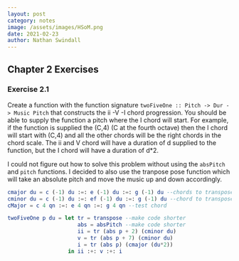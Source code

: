 ```yaml
---
layout: post
category: notes
image: /assets/images/HSoM.png
date: 2021-02-23
author: Nathan Swindall
---
```



## **Chapter 2 Exercises**

### Exercise 2.1 

Create a function with the function signature `twoFiveOne :: Pitch -> Dur -> Music Pitch` that constructs the ii -V -I chord progression. You should be able to supply the function a pitch where the I chord will start. For example, if the function is supplied the (C,4) (C at the fourth octave) then the I chord will start with (C,4) and all the other chords will be the right chords in the chord scale. The ii and V chord will have a duration of d supplied to the function, but the I chord will have a duration of d*2. 

I could not figure out how to solve this problem without using the `absPitch` and `pitch` functions. I decided to also use the tranpose pose function which will take an absolute pitch and move the music up and down accordingly. 

```elm 
cmajor du = c (-1) du :=: e (-1) du :=: g (-1) du --chords to transpose
cminor du = c (-1) du :=: ef (-1) du :=: g (-1) du --chord to transpose
cMajor = c 4 qn :=: e 4 qn :=: g 4 qn --test chord

twoFiveOne p du = let tr = transpose --make code shorter
                      abs = absPitch --make code shorter
                      ii = tr (abs p + 2) (cminor du)
                      v = tr (abs p + 7) (cminor du)
                      i = tr (abs p) (cmajor (du*2))
                   in ii :+: v :+: i

```